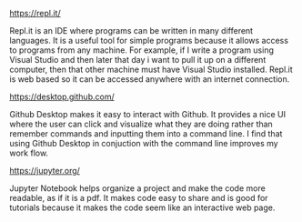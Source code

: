 https://repl.it/

Repl.it is an IDE where programs can be written in many different languages. It is a useful tool for simple programs because
it allows access to programs from any machine. For example, if I write a program using Visual Studio and then later that day i want to 
pull it up on a different computer, then that other machine must have Visual Studio installed. Repl.it is web based so it can be accessed 
anywhere with an internet connection.

https://desktop.github.com/

Github Desktop makes it easy to interact with Github. It provides a nice UI where the user can click and visualize what they are doing
rather than remember commands and inputting them into a command line. I find that using Github Desktop in conjuction with the command
line improves my work flow.

https://jupyter.org/

Jupyter Notebook helps organize a project and make the code more readable, as if it is a pdf. It makes code easy to share and is good
for tutorials because it makes the code seem like an interactive web page.

